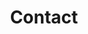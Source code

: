 ---
title: "Contact"
meta_title: ""
description: "Get in touch with your questions and feedback"
draft: false
---